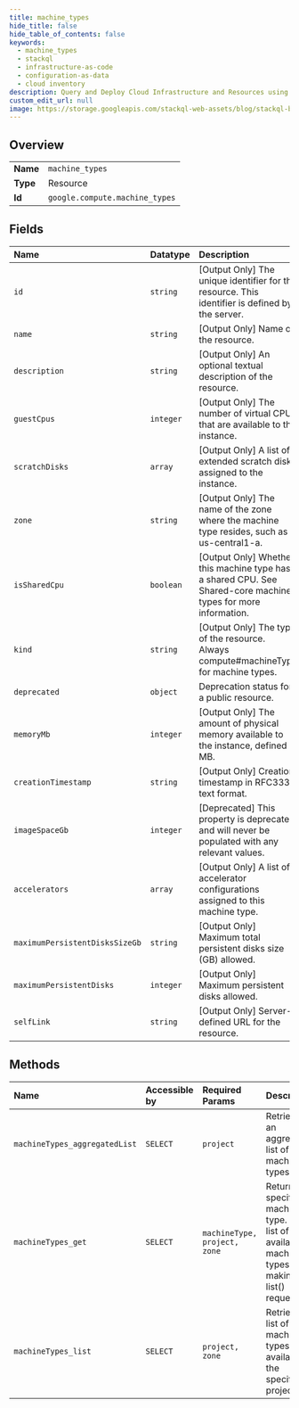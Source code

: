 ```yaml
---
title: machine_types
hide_title: false
hide_table_of_contents: false
keywords:
  - machine_types
  - stackql
  - infrastructure-as-code
  - configuration-as-data
  - cloud inventory
description: Query and Deploy Cloud Infrastructure and Resources using SQL
custom_edit_url: null
image: https://storage.googleapis.com/stackql-web-assets/blog/stackql-blog-post-featured-image.png
---
```

  
    

## Overview
<table><tbody>
<tr><td><b>Name</b></td><td><code>machine_types</code></td></tr>
<tr><td><b>Type</b></td><td>Resource</td></tr>
<tr><td><b>Id</b></td><td><code>google.compute.machine_types</code></td></tr>
</tbody></table>

## Fields
| Name | Datatype | Description |
|:-----|:---------|:------------|
| `id` | `string` | [Output Only] The unique identifier for the resource. This identifier is defined by the server. |
| `name` | `string` | [Output Only] Name of the resource. |
| `description` | `string` | [Output Only] An optional textual description of the resource. |
| `guestCpus` | `integer` | [Output Only] The number of virtual CPUs that are available to the instance. |
| `scratchDisks` | `array` | [Output Only] A list of extended scratch disks assigned to the instance. |
| `zone` | `string` | [Output Only] The name of the zone where the machine type resides, such as us-central1-a. |
| `isSharedCpu` | `boolean` | [Output Only] Whether this machine type has a shared CPU. See Shared-core machine types for more information. |
| `kind` | `string` | [Output Only] The type of the resource. Always compute#machineType for machine types. |
| `deprecated` | `object` | Deprecation status for a public resource. |
| `memoryMb` | `integer` | [Output Only] The amount of physical memory available to the instance, defined in MB. |
| `creationTimestamp` | `string` | [Output Only] Creation timestamp in RFC3339 text format. |
| `imageSpaceGb` | `integer` | [Deprecated] This property is deprecated and will never be populated with any relevant values. |
| `accelerators` | `array` | [Output Only] A list of accelerator configurations assigned to this machine type. |
| `maximumPersistentDisksSizeGb` | `string` | [Output Only] Maximum total persistent disks size (GB) allowed. |
| `maximumPersistentDisks` | `integer` | [Output Only] Maximum persistent disks allowed. |
| `selfLink` | `string` | [Output Only] Server-defined URL for the resource. |
## Methods
| Name | Accessible by | Required Params | Description |
|:-----|:--------------|:----------------|:------------|
| `machineTypes_aggregatedList` | `SELECT` | `project` | Retrieves an aggregated list of machine types. |
| `machineTypes_get` | `SELECT` | `machineType, project, zone` | Returns the specified machine type. Gets a list of available machine types by making a list() request. |
| `machineTypes_list` | `SELECT` | `project, zone` | Retrieves a list of machine types available to the specified project. |
